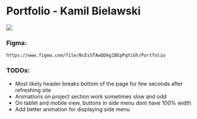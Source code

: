  # Portfolio - Kamil Bielawski
![](https://i.imgur.com/iGoDmCS.jpeg)

### Figma: 
```
https://www.figma.com/file/NcEsSTAwQDAg1BEpPqYiGh/Portfolio
```

### TODOs:
- Most likely header breaks bottom of the page for few seconds after refreshing site
- Animations on project section work sometimes slow and odd
- On tablet and mobile view, buttons in side menu dont have 100% width
- Add better animation for displaying side menu
